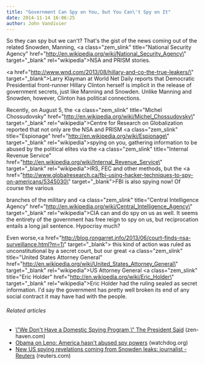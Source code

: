 ```yaml
---
title: "Government Can Spy on You, but You Can\'t Spy on It"
date: 2014-11-14 16:06:25
author: John Vandivier
---
```




So they can spy but we can't? That's the gist of the news coming out of the related Snowden, Manning, <a class=\"zem_slink\" title=\"National Security Agency\" href=\"http://en.wikipedia.org/wiki/National_Security_Agency\" target=\"_blank\" rel=\"wikipedia\">NSA</a> and PRISM stories.

<a href=\"http://www.wnd.com/2013/08/hillary-and-co-the-true-leakers/\" target=\"_blank\">Larry Klayman at World Net Daily reports</a> that Democratic Presidential front-runner Hillary Clinton herself is implicit in the release of government secrets, just like Manning and Snowden. Unlike Manning and Snowden, however, Clinton has political connections.

Recently, on August 5, the <a class=\"zem_slink\" title=\"Michel Chossudovsky\" href=\"http://en.wikipedia.org/wiki/Michel_Chossudovsky\" target=\"_blank\" rel=\"wikipedia\">Centre for Research on Globalization</a> reported that not only are the NSA and PRISM <a class=\"zem_slink\" title=\"Espionage\" href=\"http://en.wikipedia.org/wiki/Espionage\" target=\"_blank\" rel=\"wikipedia\">spying</a> on you, gathering information to be abused by the political elites via the <a class=\"zem_slink\" title=\"Internal Revenue Service\" href=\"http://en.wikipedia.org/wiki/Internal_Revenue_Service\" target=\"_blank\" rel=\"wikipedia\">IRS</a>, FEC and other methods, but the <a href=\"http://www.globalresearch.ca/fbi-using-hacker-techniques-to-spy-on-americans/5345030\" target=\"_blank\">FBI is also spying now!</a> Of course the various

branches of the military and <a class=\"zem_slink\" title=\"Central Intelligence Agency\" href=\"http://en.wikipedia.org/wiki/Central_Intelligence_Agency\" target=\"_blank\" rel=\"wikipedia\">CIA</a> can and do spy on us as well. It seems the entirety of the government has free reign to spy on us, but reciprocation entails a long jail sentence. Hypocrisy much?

Even worse,<a href=\"http://blog.rongarret.info/2013/06/court-finds-nsa-surveillance.html?m=1\" target=\"_blank\"> this kind of action was ruled as unconstitutional by a secret court</a>, but our great <a class=\"zem_slink\" title=\"United States Attorney General\" href=\"http://en.wikipedia.org/wiki/United_States_Attorney_General\" target=\"_blank\" rel=\"wikipedia\">US Attorney General</a> <a class=\"zem_slink\" title=\"Eric Holder\" href=\"http://en.wikipedia.org/wiki/Eric_Holder\" target=\"_blank\" rel=\"wikipedia\">Eric Holder</a> had the ruling sealed as secret information. I'd say the government has pretty well broken its end of any social contract it may have had with the people.
<h6 class=\"zemanta-related-title\" style=\"font-size:1em;\">Related articles</h6>
<ul class=\"zemanta-article-ul\">
	<li class=\"zemanta-article-ul-li\"><a href=\"http://zen-haven.com/we-dont-have-a-domestic-spying-program-the-president-said/\" target=\"_blank\">\"We Don't Have a Domestic Spying Program,\" The President Said</a> (zen-haven.com)</li>
	<li class=\"zemanta-article-ul-li\"><a href=\"http://watchdog.org/99907/obama-on-leno-america-hasnt-abused-spy-powers/\" target=\"_blank\">Obama on Leno: America hasn't abused spy powers</a> (watchdog.org)</li>
	<li class=\"zemanta-article-ul-li\"><a href=\"http://www.reuters.com/article/2013/08/07/us-usa-security-snowden-brazil-idUSBRE97600L20130807\" target=\"_blank\">New US spying revelations coming from Snowden leaks: journalist - Reuters</a> (reuters.com)</li>
</ul>